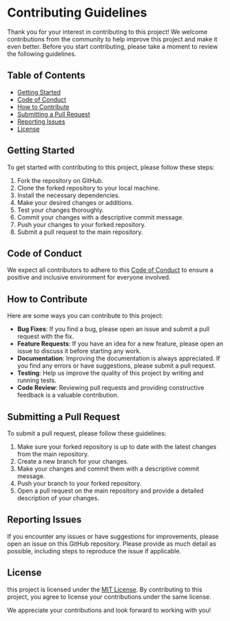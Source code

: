 # Contributing Guidelines

Thank you for your interest in contributing to this project! We welcome contributions from the community to help improve this project and make it even better. Before you start contributing, please take a moment to review the following guidelines.

## Table of Contents
- [Getting Started](#getting-started)
- [Code of Conduct](#code-of-conduct)
- [How to Contribute](#how-to-contribute)
- [Submitting a Pull Request](#submitting-a-pull-request)
- [Reporting Issues](#reporting-issues)
- [License](#license)

## Getting Started
To get started with contributing to this project, please follow these steps:

1. Fork the repository on GitHub.
2. Clone the forked repository to your local machine.
3. Install the necessary dependencies.
4. Make your desired changes or additions.
5. Test your changes thoroughly.
6. Commit your changes with a descriptive commit message.
7. Push your changes to your forked repository.
8. Submit a pull request to the main repository.

## Code of Conduct
We expect all contributors to adhere to this [Code of Conduct](CODE_OF_CONDUCT.md) to ensure a positive and inclusive environment for everyone involved.

## How to Contribute
Here are some ways you can contribute to this project:

- **Bug Fixes**: If you find a bug, please open an issue and submit a pull request with the fix.
- **Feature Requests**: If you have an idea for a new feature, please open an issue to discuss it before starting any work.
- **Documentation**: Improving the documentation is always appreciated. If you find any errors or have suggestions, please submit a pull request.
- **Testing**: Help us improve the quality of this project by writing and running tests.
- **Code Review**: Reviewing pull requests and providing constructive feedback is a valuable contribution.

## Submitting a Pull Request
To submit a pull request, please follow these guidelines:

1. Make sure your forked repository is up to date with the latest changes from the main repository.
2. Create a new branch for your changes.
3. Make your changes and commit them with a descriptive commit message.
4. Push your branch to your forked repository.
5. Open a pull request on the main repository and provide a detailed description of your changes.

## Reporting Issues
If you encounter any issues or have suggestions for improvements, please open an issue on this GitHub repository. Please provide as much detail as possible, including steps to reproduce the issue if applicable.

## License
this project is licensed under the [MIT License](LICENSE). By contributing to this project, you agree to license your contributions under the same license.

We appreciate your contributions and look forward to working with you!